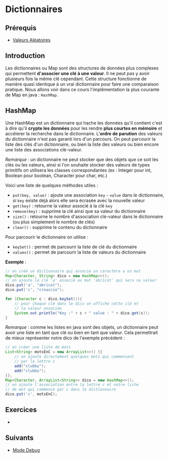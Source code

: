 # Dictionnaires

## Prérequis

+ [Valeurs Aléatoires]()

## Introduction

Les dictionnaires ou Map sont des structures de données plus complexes qui permettent **d'associer une clé à une valeur**. Il ne peut pas y avoir plusieurs fois la même clé cependant. Cette structure fonctionne de manière quasi identique à un vrai dictionnaire pour faire une comparaison pratique.
Nous allons voir dans ce cours l'implémentation la plus courante de Map en java : `HashMap`.

## HashMap

Une HashMap est un dictionnaire qui hache les données qu'il contient c'est à dire qu'il **crypte les données** pour les rendre **plus courtes en mémoire** et accélerer la recherche dans le dictionnaire. L'**ordre de parution** des valeurs du dictionnaire n'est pas garanti lors d'un parcours. On peut parcourir la liste des clés d'un dictionnaire, ou bien la liste des valeurs ou bien encore une liste des associations clé-valeur.

*Remarque* : un dictionnaire ne peut stocker que des objets que ce soit les clés ou les valeurs, ainsi si l'on souhaite stocker des valeurs de types primitifs on utilisera les classes correspondantes (ex : Integer pour int, Boolean pour boolean, Character pour char, etc.)

Voici une liste de quelques méthodes utiles :

+ `put(key, value)` : ajoute une association `key` - `value` dans le dictionnaire, si `key` existe déjà alors elle sera écrasée avec la nouvelle valeur
+ `get(key)` : retourne la valeur associé à la clé `key`
+ `remove(key)` : supprime la clé ainsi que sa valeur du dictionnaire
+ `size()` : retourne le nombre d'association clé-valeur dans le dictionnaire (ou plus simplement le nombre de clés)
+ `clear()` : supprime le contenu du dictionnaire

Pour parcourir le dictionnaire on utilise :

+ `keySet()` : permet de parcourir la liste de clé du dictionnaire
+ `values()` : permet de parcourir la liste de valeurs du dictionnaire

**Exemple** :

```java
// on créé un dictionnaire qui associe un caractère a un mot
Map<Character, String> dico = new HashMap<>();
// on ajoute la clé 'a' associé au mot 'abricot' qui sera sa valeur
dico.put('a', "abricot");
dico.put('c', "creascio");

for (Character c : dico.keySet()){
    // pour chaque clé dans le dico on affiche cette clé et
    // la valeur associée
    System.out.println("Key :" + c + " value : " + dico.get(c));
}
```

*Remarque* : comme les listes en java sont des objets, un dictionnaire peut avoir une liste en tant que clé ou bien en tant que valeur. Cela permettrait de mieux représenter notre dico de l'exemple précédent :

```java
// on créer une liste de mots
List<String> motsEnC = new ArrayList<>() {{
    // on ajoute directement quelques mots qui commencent
    // par la lettre c
    add("clubby");
    add("clubbo");
}};
Map<Character, ArrayList<String>> dico = new HashMap<>();
// on ajoute l'association entre la lettre c et notre liste
// de mot qui commence par c dans le dictionnaire
dico.put('c', motsEnC);
```

## Exercices

+

## Suivants

+ [Mode Debug]()
